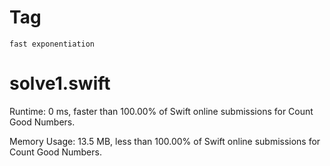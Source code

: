 # Tag

`fast exponentiation`

# solve1.swift

Runtime: 0 ms, faster than 100.00% of Swift online submissions for Count Good Numbers.

Memory Usage: 13.5 MB, less than 100.00% of Swift online submissions for Count Good Numbers.
